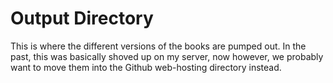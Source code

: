# Output Directory

This is where the different versions of the books are pumped out.  In the past, this was basically shoved up on my server, now however, we probably want to move them into the Github web-hosting directory instead.
